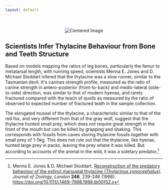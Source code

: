 ```yaml
---
layout: default
---
```


<div style="text-align: center;">
  <img src="{{ site.baseurl }}/docs/images/header.natural_history.png" alt="Centered Image" style="margin-top: 20px;">
</div>

## Scientists Infer Thylacine Behaviour from Bone and Teeth Structure

Based on models mapping the ratios of leg bones, particularly the femur to metatarsal length, with running speed, scientists Menna E. Jones and D. Michael Stoddart infered that the thylacine was a slow runner, similar to the Tasmanian devil. It's canines strength profile, measured as the ratio of canine strength in antero-posterior (front-to-back) and medio-lateral (side-to-side) direction, was similar to that of modern hyenas, and rarely fractured compared with the teach of quolls as measured by the ratio of observed to expected number of fractured teath in the sample collection.

The elongated mussel of the thylacine, a characteristic similar to that of the red fox, and very different from that of the gray wolf, suggest that the thylacine hunted small prey, which does not require great strength in the front of the mouth but can be killed by grapping and shaking. This corresponds with fossils from caves storing thylacine fossils together with small prey of 1-5kg. This does not rule out that the thylacine, like hyenas, hunted large prey in packs, leaving the prey where it was killed. But according to accounts of the animal in the wild, it was a soletary predator.[^1]

[^1]: Menna E. Jones & D. Michael Stoddart. [Reconstruction of the predatory behaviour of the extinct marsupial thylacine (*Thylacinus cynocephalus*)](https://zslpublications.onlinelibrary.wiley.com/doi/epdf/10.1111/j.1469-7998.1998.tb00152.x). *Journal of Zoology, London* __246__, 239-246 (1998). https://doi.org/10.1111/j.1469-7998.1998.tb00152.x 